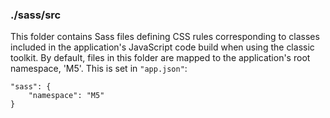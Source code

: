 ### ./sass/src

This folder contains Sass files defining CSS rules corresponding to classes
included in the application's JavaScript code build when using the classic toolkit.
By default, files in this folder are mapped to the application's root namespace, 'M5'.
This is set in `"app.json"`:

    "sass": {
        "namespace": "M5"
    }